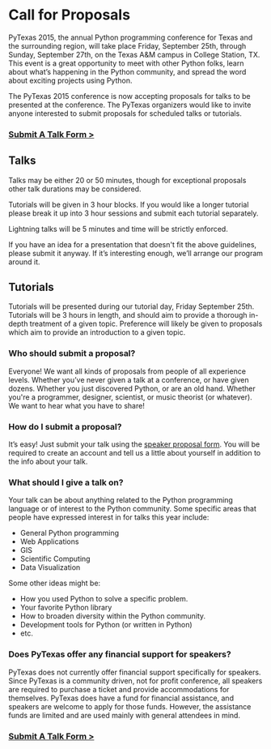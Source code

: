 # Call for Proposals

PyTexas 2015, the annual Python programming conference for Texas and the 
surrounding region, will take place Friday, September 25th, through Sunday, 
September 27th, on the Texas A&M campus in College Station, TX. This event is a 
great opportunity to meet with other Python folks, learn about what’s happening 
in the Python community, and spread the word about exciting projects using Python.

The PyTexas 2015 conference is now accepting proposals for talks to be 
presented at the conference. The PyTexas organizers would like to invite anyone 
interested to submit proposals for scheduled talks or tutorials.

### [Submit A Talk Form >](/2015/speakers/submit-talk)

## Talks

Talks may be either 20 or 50 minutes, though for exceptional proposals other 
talk durations may be considered.

Tutorials will be given in 3 hour blocks. If you would like a longer tutorial 
please break it up into 3 hour sessions and submit each tutorial separately.

Lightning talks will be 5 minutes and time will be strictly enforced.

If you have an idea for a presentation that doesn't fit the above guidelines, please submit it anyway. If it’s interesting enough, we’ll arrange our program around it.

## Tutorials

Tutorials will be presented during our tutorial day, Friday September 25th. 
Tutorials will be 3 hours in length, and should aim to provide a thorough 
in-depth treatment of a given topic. Preference will likely be given to 
proposals which aim to provide an introduction to a given topic.

### Who should submit a proposal?

Everyone! We want all kinds of proposals from people of all experience levels. Whether you’ve never given a talk at a conference, or have given dozens. Whether you just discovered Python, or are an old hand. Whether you're a programmer, designer, scientist, or music theorist (or whatever). We want to hear what you have to share!

### How do I submit a proposal?

It’s easy! Just submit your talk using the 
[speaker proposal form](/2015/speakers/submit-talk). You will be 
required to create an account and tell us a little about yourself in addition 
to the info about your talk.

### What should I give a talk on?

Your talk can be about anything related to the Python programming language or of interest to the Python community. Some specific areas that people have expressed interest in for talks this year include:

- General Python programming
- Web Applications
- GIS
- Scientific Computing
- Data Visualization

Some other ideas might be:

- How you used Python to solve a specific problem.
- Your favorite Python library
- How to broaden diversity within the Python community.
- Development tools for Python (or written in Python)
- etc. 

### Does PyTexas offer any financial support for speakers?

PyTexas does not currently offer financial support specifically for speakers. Since PyTexas is a community driven, not for profit conference, all speakers are required to purchase a ticket and provide accommodations for themselves. PyTexas does have a fund for financial assistance, and speakers are welcome to apply for those funds. However, the assistance funds are limited and are used mainly with general attendees in mind.

### [Submit A Talk Form >](/2015/speakers/submit-talk)
